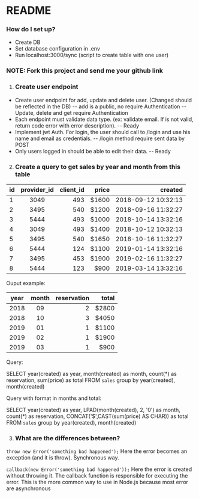 # README #

### How do I set up? ###

* Create DB
* Set database configuration in .env
* Run localhost:3000/sync (script to create table with one user)

### NOTE: Fork this project and send me your github link ###

1) ### Create user endpoint ###

* Create user endpoint for add, update and delete user. (Changed should be reflected in the DB)
  -- add is a public, no require Authentication
  -- Update, delete and get require Authentication
* Each endpoint must validate data type. (ex: validate email. If is not valid, return code error with error description).
  -- Ready
* Implement jwt Auth. For login, the user should call to /login and use his name and email as credentials.
  -- /login method require sent data by POST
* Only users logged in should be able to edit their data.
  -- Ready

2) ### Create a query to get sales by year and month from this table ###

| id  | provider_id | client_id  | price | created             |
| --- |:-----------:| ----------:| -----:| -------------------:|
|  1  | 3049        |   493      | $1600 | 2018-09-12 10:32:13 |
|  2  | 3495        |   540      | $1200 | 2018-09-16 11:32:27 |
|  3  | 5444        |   493      | $1000 | 2018-10-14 13:32:16 |
|  4  | 3049        |   493      | $1400 | 2018-10-12 10:32:13 |
|  5  | 3495        |   540      | $1650 | 2018-10-16 11:32:27 |
|  6  | 5444        |   124      | $1100 | 2019-01-14 13:32:16 |
|  7  | 3495        |   453      | $1900 | 2019-02-16 11:32:27 |
|  8  | 5444        |   123      | $900  | 2019-03-14 13:32:16 |


Ouput example:

| year | month | reservation | total |
| ---  |:-----:| -----------:| -----:|
| 2018 |  09   |   2         | $2800 |
| 2018 |  10   |   3         | $4050 |
| 2019 |  01   |   1         | $1100 |
| 2019 |  02   |   1         | $1900 |
| 2019 |  03   |   1         | $900  |

Query:

SELECT
  year(created) as year,
  month(created) as month,
  count(*) as reservation,
  sum(price) as total
FROM `sales` group by year(created), month(created)


Query with format in months and total:

SELECT
	year(created) as year,
  LPAD(month(created), 2, '0') as month,
  count(*) as reservation,
  CONCAT('$',CAST(sum(price) AS CHAR)) as total
FROM `sales`
group by year(created), month(created)




3) ### What are the differences between? ###

```throw new Error('something bad happened');```
  Here the error becomes an exception (and it is throw). Synchronous way. 

```callback(new Error('something bad happened'));```
  Here the error is created without throwing it. The callback function is responsible for executing the error. This is the more common way to use in Node.js because most error are asynchronous

